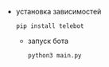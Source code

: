 * установка зависимостей 

  ```
  pip install telebot
  ```

  * запуск бота

    ```
    python3 main.py
    ```
